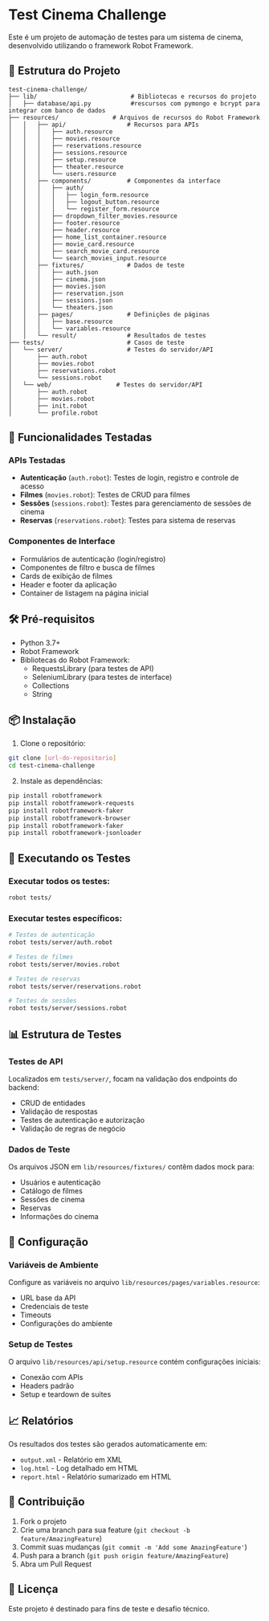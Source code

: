 # Test Cinema Challenge

Este é um projeto de automação de testes para um sistema de cinema, desenvolvido utilizando o framework Robot Framework.

## 📁 Estrutura do Projeto

```
test-cinema-challenge/
├── lib/                          # Bibliotecas e recursos do projeto
│   ├── database/api.py           #rescursos com pymongo e bcrypt para integrar com banco de dados
├── resources/               # Arquivos de recursos do Robot Framework
│   │   ├── api/                 # Recursos para APIs
│   │   │   ├── auth.resource
│   │   │   ├── movies.resource
│   │   │   ├── reservations.resource
│   │   │   ├── sessions.resource
│   │   │   ├── setup.resource
│   │   │   ├── theater.resource
│   │   │   └── users.resource
│   │   ├── components/          # Componentes da interface
│   │   │   ├── auth/
│   │   │   │   ├── login_form.resource
│   │   │   │   ├── logout_button.resource
│   │   │   │   └── register_form.resource
│   │   │   ├── dropdown_filter_movies.resource
│   │   │   ├── footer.resource
│   │   │   ├── header.resource
│   │   │   ├── home_list_container.resource
│   │   │   ├── movie_card.resource
│   │   │   ├── search_movie_card.resource
│   │   │   └── search_movies_input.resource
│   │   ├── fixtures/            # Dados de teste
│   │   │   ├── auth.json
│   │   │   ├── cinema.json
│   │   │   ├── movies.json
│   │   │   ├── reservation.json
│   │   │   ├── sessions.json
│   │   │   └── theaters.json
│   │   ├── pages/               # Definições de páginas
│   │   │   ├── base.resource
│   │   │   └── variables.resource
│   │   └── result/              # Resultados de testes
├── tests/                       # Casos de teste
│   └── server/                  # Testes do servidor/API
│       ├── auth.robot
│       ├── movies.robot
│       ├── reservations.robot
│       └── sessions.robot
│   └── web/                  # Testes do servidor/API
│       ├── auth.robot
│       ├── movies.robot
│       ├── init.robot
│       └── profile.robot
```

## 🚀 Funcionalidades Testadas

### APIs Testadas
- **Autenticação** (`auth.robot`): Testes de login, registro e controle de acesso
- **Filmes** (`movies.robot`): Testes de CRUD para filmes
- **Sessões** (`sessions.robot`): Testes para gerenciamento de sessões de cinema
- **Reservas** (`reservations.robot`): Testes para sistema de reservas

### Componentes de Interface
- Formulários de autenticação (login/registro)
- Componentes de filtro e busca de filmes
- Cards de exibição de filmes
- Header e footer da aplicação
- Container de listagem na página inicial

## 🛠️ Pré-requisitos

- Python 3.7+
- Robot Framework
- Bibliotecas do Robot Framework:
  - RequestsLibrary (para testes de API)
  - SeleniumLibrary (para testes de interface)
  - Collections
  - String

## 📦 Instalação

1. Clone o repositório:
```bash
git clone [url-do-repositorio]
cd test-cinema-challenge
```

2. Instale as dependências:
```bash
pip install robotframework
pip install robotframework-requests
pip install robotframework-faker
pip install robotframework-browser
pip install robotframework-faker
pip install robotframework-jsonloader
```

## 🧪 Executando os Testes

### Executar todos os testes:
```bash
robot tests/
```

### Executar testes específicos:
```bash
# Testes de autenticação
robot tests/server/auth.robot

# Testes de filmes
robot tests/server/movies.robot

# Testes de reservas
robot tests/server/reservations.robot

# Testes de sessões
robot tests/server/sessions.robot
```

## 📊 Estrutura de Testes

### Testes de API
Localizados em `tests/server/`, focam na validação dos endpoints do backend:
- CRUD de entidades
- Validação de respostas
- Testes de autenticação e autorização
- Validação de regras de negócio

### Dados de Teste
Os arquivos JSON em `lib/resources/fixtures/` contêm dados mock para:
- Usuários e autenticação
- Catálogo de filmes
- Sessões de cinema
- Reservas
- Informações do cinema

## 🔧 Configuração

### Variáveis de Ambiente
Configure as variáveis no arquivo `lib/resources/pages/variables.resource`:
- URL base da API
- Credenciais de teste
- Timeouts
- Configurações do ambiente

### Setup de Testes
O arquivo `lib/resources/api/setup.resource` contém configurações iniciais:
- Conexão com APIs
- Headers padrão
- Setup e teardown de suites

## 📈 Relatórios

Os resultados dos testes são gerados automaticamente em:
- `output.xml` - Relatório em XML
- `log.html` - Log detalhado em HTML
- `report.html` - Relatório sumarizado em HTML

## 🤝 Contribuição

1. Fork o projeto
2. Crie uma branch para sua feature (`git checkout -b feature/AmazingFeature`)
3. Commit suas mudanças (`git commit -m 'Add some AmazingFeature'`)
4. Push para a branch (`git push origin feature/AmazingFeature`)
5. Abra um Pull Request

## 📄 Licença

Este projeto é destinado para fins de teste e desafio técnico.
